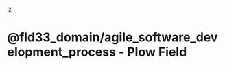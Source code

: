[🇿](zotero://select/library/items/7YD7UM7R)


# @fld33_domain/agile_software_development_process - Plow Field

